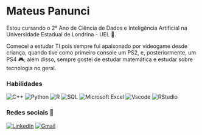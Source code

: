 # Mateus Panunci
Estou cursando o 2° Ano de Ciência de Dados e Inteligência Artificial na Universidade Estadual de Londrina - UEL 📗.

Comecei a estudar TI pois sempre fui apaixonado por videogame desde criança, quando tive como primeiro console um PS2, e, posteriormente, um PS4 🎮; além disso, sempre gostei de estudar matemática e estudar sobre tecnologia no geral. 

### Habilidades 

![C++](https://img.shields.io/badge/c++-%2300599C.svg?style=for-the-badge&logo=c%2B%2B&logoColor=white)
![Python](https://img.shields.io/badge/python-3670A0?style=for-the-badge&logo=python&logoColor=ffdd54)
![R](https://img.shields.io/badge/r-%23276DC3.svg?style=for-the-badge&logo=r&logoColor=white)
![SQL](https://img.shields.io/badge/SQL-4479A1?style=for-the-badge&logo=sql&logoColor=white)
![Microsoft Excel](https://img.shields.io/badge/Microsoft_Excel-217346?style=for-the-badge&logo=microsoft-excel&logoColor=white)
![Vscode](https://img.shields.io/badge/Vscode-007ACC?style=for-the-badge&logo=visual-studio-code&logoColor=white)
![RStudio](https://img.shields.io/badge/RStudio-4285F4?style=for-the-badge&logo=rstudio&logoColor=white)

### Redes sociais 📱

[![LinkedIn](https://img.shields.io/badge/LinkedIn-0077B5?style=for-the-badge&logo=linkedin&logoColor=white)](https://www.linkedin.com/in/Mateuspanunci/) 
[![Gmail](https://img.shields.io/badge/Gmail-333333?style=for-the-badge&logo=gmail&logoColor=red)](mailto:mateuspanunci@gmail.com)
